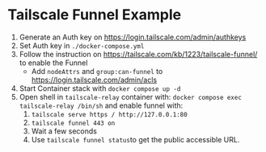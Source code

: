 # Tailscale Funnel Example

1. Generate an Auth key on https://login.tailscale.com/admin/authkeys
2. Set Auth key in `./docker-compose.yml`
3. Follow the instruction on https://tailscale.com/kb/1223/tailscale-funnel/ to enable the Funnel
   - Add `nodeAttrs` and `group:can-funnel` to https://login.tailscale.com/admin/acls
4. Start Container stack with `docker compose up -d`
5. Open shell in `tailscale-relay` container with: `docker compose exec tailscale-relay /bin/sh` and enable funnel with:
   1. `tailscale serve https / http://127.0.0.1:80`
   2. `tailscale funnel 443 on`
   3. Wait a few seconds
   4. Use `tailscale funnel status`to get the public accessible URL.
